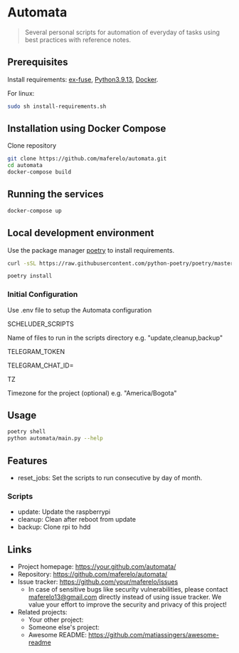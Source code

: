 # Automata

> Several personal scripts for automation of everyday of tasks
> using best practices with reference notes.

## Prerequisites

Install requirements: [ex-fuse](https://packages.debian.org/source/buster/fuse-exfat), [Python3.9.13](https://www.python.org/), [Docker](https://www.docker.com/).

For linux:

```bash
sudo sh install-requirements.sh
```

## Installation using Docker Compose

Clone repository

```bash
git clone https://github.com/maferelo/automata.git
cd automata
docker-compose build
```

## Running the services

```bash
docker-compose up
```

## Local development environment

Use the package manager [poetry](https://python-poetry.org/) to install requirements.

```bash
curl -sSL https://raw.githubusercontent.com/python-poetry/poetry/master/get-poetry.py | python -

poetry install
```

### Initial Configuration

Use .env file to setup the Automata configuration

SCHELUDER_SCRIPTS

Name of files to run in the scripts directory e.g. "update,cleanup,backup"

TELEGRAM_TOKEN

TELEGRAM_CHAT_ID=

TZ

Timezone for the project (optional) e.g. "America/Bogota"

## Usage

```bash
poetry shell
python automata/main.py --help
```

## Features

- reset_jobs: Set the scripts to run consecutive by day of month.

### Scripts

- update: Update the raspberrypi
- cleanup: Clean after reboot from update
- backup: Clone rpi to hdd

## Links

- Project homepage: https://your.github.com/automata/
- Repository: https://github.com/maferelo/automata/
- Issue tracker: https://github.com/your/maferelo/issues
  - In case of sensitive bugs like security vulnerabilities, please contact
    maferelo13@gmail.com directly instead of using issue tracker. We value your effort
    to improve the security and privacy of this project!
- Related projects:
  - Your other project:
  - Someone else's project:
  - Awesome README: https://github.com/matiassingers/awesome-readme
